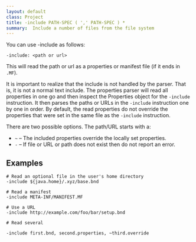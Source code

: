 ```yaml
---
layout: default
class: Project
title: -include PATH-SPEC ( ',' PATH-SPEC ) * 
summary:  Include a number of files from the file system
---
```


You can use -include as follows:

	-include: <path or url>

This will read the path or url as a properties or manifest file (if it ends in `.MF`). 

It is important to realize that the include is not handled by the parser. That is, it is not a normal text include. The properties parser will read all properties in one go and then inspect the Properties object for the `-include` instruction. It then parses the paths or URLs in the `-include` instruction one by one in order. By default, the read properties do not override the properties that were set in the same file as the `-include` instruction.


There are two possible options. The path/URL starts with a:

* `~` – The included properties override the locally set properties.
* `-` – If file or URL or path does not exist then do not report an error.


## Examples

	# Read an optional file in the user's home directory
	-include ${java.home}/.xyz/base.bnd

	# Read a manifest
	-include META-INF/MANIFEST.MF

	# Use a URL
	-include http://example.com/foo/bar/setup.bnd

	# Read several
	
	-include first.bnd, second.properties, ~third.override

